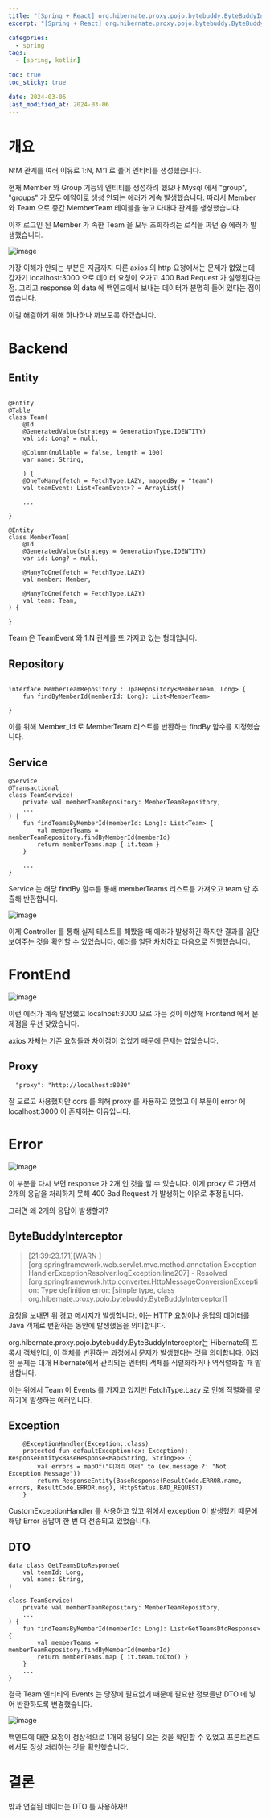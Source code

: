 ```yaml
---
title: "[Spring + React] org.hibernate.proxy.pojo.bytebuddy.ByteBuddyInterceptor, localhsot:3000/ 400 Bad Request. Entity 응답 시 에러 발생"
excerpt: "[Spring + React] org.hibernate.proxy.pojo.bytebuddy.ByteBuddyInterceptor, localhsot:3000/ 400 Bad Request. Entity 응답 시 에러 발생"

categories:
  - spring
tags:
  - [spring, kotlin]

toc: true
toc_sticky: true

date: 2024-03-06
last_modified_at: 2024-03-06
---
```


# 개요

N:M 관계를 여러 이유로 1:N, M:1 로 풀어 엔티티를 생성했습니다.

현재 Member 와 Group 기능의 엔티티를 생성하려 했으나 Mysql 에서 "group", "groups" 가 모두 예약어로 생성 안되는 에러가 계속 발생했습니다.
따라서 Member 와 Team 으로 중간 MemberTeam 테이블을 놓고 다대다 관계를 생성했습니다.

이후 로그인 된 Member 가 속한 Team 을 모두 조회하려는 로직을 짜던 중 에러가 발생했습니다.

![image](https://github.com/min9805/min9805.github.io/assets/56664567/a0d64580-bffc-485f-b0b1-4865f2c879cf)

가장 이해가 안되는 부분은 지금까지 다른 axios 의 http 요청에서는 문제가 없었는데 갑자기 localhost:3000 으로 데이터 요청이 오가고 400 Bad Request 가 실행된다는 점.
그리고 response 의 data 에 백엔드에서 보내는 데이터가 분명히 들어 있다는 점이였습니다.

이걸 해결하기 위해 하나하나 까보도록 하겠습니다. 


# Backend

## Entity

```

@Entity
@Table
class Team(
    @Id
    @GeneratedValue(strategy = GenerationType.IDENTITY)
    val id: Long? = null,

    @Column(nullable = false, length = 100)
    var name: String,

    ) {
    @OneToMany(fetch = FetchType.LAZY, mappedBy = "team")
    val teamEvent: List<TeamEvent>? = ArrayList()

    ...

}

@Entity
class MemberTeam(
    @Id
    @GeneratedValue(strategy = GenerationType.IDENTITY)
    var id: Long? = null,

    @ManyToOne(fetch = FetchType.LAZY)
    val member: Member,

    @ManyToOne(fetch = FetchType.LAZY)
    val team: Team,
) {

}

```

Team 은 TeamEvent 와 1:N 관계를 또 가지고 있는 형태입니다.

## Repository

```

interface MemberTeamRepository : JpaRepository<MemberTeam, Long> {
    fun findByMemberId(memberId: Long): List<MemberTeam>

}

```

이를 위해 Member_Id 로 MemberTeam 리스트를 반환하는 findBy 함수를 지정했습니다.


## Service


```
@Service
@Transactional
class TeamService(
    private val memberTeamRepository: MemberTeamRepository,
    ...
) {
    fun findTeamsByMemberId(memberId: Long): List<Team> {
        val memberTeams = memberTeamRepository.findByMemberId(memberId)
        return memberTeams.map { it.team }
    }

    ...
}
```

Service 는 해당 findBy 함수를 통해 memberTeams 리스트를 가져오고 team 만 추출해 반환합니다.


![image](https://github.com/min9805/min9805.github.io/assets/56664567/fd40f938-5f2a-4f07-b358-30ee24f651f8)

이제 Controller 를 통해 실제 테스트를 해봤을 때 에러가 발생하긴 하지만 결과를 일단 보여주는 것을 확인할 수 있었습니다.
에러를 일단 차치하고 다음으로 진행했습니다.

# FrontEnd

![image](https://github.com/min9805/min9805.github.io/assets/56664567/a0d64580-bffc-485f-b0b1-4865f2c879cf)

이런 에러가 계속 발생했고 localhost:3000 으로 가는 것이 이상해 Frontend 에서 문제점을 우선 찾았습니다. 

axios 자체는 기존 요청들과 차이점이 없었기 때문에 문제는 없었습니다.

## Proxy

```
  "proxy": "http://localhost:8080"

```

잘 모르고 사용했지만 cors 를 위해 proxy 를 사용하고 있었고 이 부분이 error 에 localhost:3000 이 존재하는 이유입니다.


# Error

![image](https://github.com/min9805/min9805.github.io/assets/56664567/fd40f938-5f2a-4f07-b358-30ee24f651f8)

이 부분을 다시 보면 response 가 2개 인 것을 알 수 있습니다. 이게 proxy 로 가면서 2개의 응답을 처리하지 못해 400 Bad Request 가 발생하는 이유로 추정됩니다.

그러면 왜 2개의 응답이 발생할까?

## ByteBuddyInterceptor

> [21:39:23.171][WARN ][org.springframework.web.servlet.mvc.method.annotation.ExceptionHandlerExceptionResolver.logException:line207] - Resolved [org.springframework.http.converter.HttpMessageConversionException: Type definition error: [simple type, class org.hibernate.proxy.pojo.bytebuddy.ByteBuddyInterceptor]]

요청을 보내면 위 경고 메시지가 발생합니다.
 이는 HTTP 요청이나 응답의 데이터를 Java 객체로 변환하는 동안에 발생했음을 의미합니다.

 org.hibernate.proxy.pojo.bytebuddy.ByteBuddyInterceptor는 Hibernate의 프록시 객체인데, 이 객체를 변환하는 과정에서 문제가 발생했다는 것을 의미합니다. 이러한 문제는 대개 Hibernate에서 관리되는 엔터티 객체를 직렬화하거나 역직렬화할 때 발생합니다.

 이는 위에서 Team 이 Events 를 가지고 있지만 FetchType.Lazy 로 인해 직렬화를 못하기에 발생하는 에러입니다. 

## Exception

```
    @ExceptionHandler(Exception::class)
    protected fun defaultException(ex: Exception): ResponseEntity<BaseResponse<Map<String, String>>> {
        val errors = mapOf("미처리 에러" to (ex.message ?: "Not Exception Message"))
        return ResponseEntity(BaseResponse(ResultCode.ERROR.name, errors, ResultCode.ERROR.msg), HttpStatus.BAD_REQUEST)
    }

```

CustomExceptionHandler 를 사용하고 있고 위에서 exception 이 발생했기 때문에 해당 Error 응답이 한 번 더 전송되고 있었습니다. 


## DTO

```
data class GetTeamsDtoResponse(
    val teamId: Long,
    val name: String,
)

```

```
class TeamService(
    private val memberTeamRepository: MemberTeamRepository,
    ...
) {
    fun findTeamsByMemberId(memberId: Long): List<GetTeamsDtoResponse> {
        val memberTeams = memberTeamRepository.findByMemberId(memberId)
        return memberTeams.map { it.team.toDto() }
    }
    ...
}
```

결국 Team 엔티티의 Events 는 당장에 필요없기 때문에 필요한 정보들만 DTO 에 넣어 반환하도록 변경했습니다.

![image](https://github.com/min9805/min9805.github.io/assets/56664567/dd54724a-10f0-472c-abb8-c2f7ef55fbc2)

백엔드에 대한 요청이 정상적으로 1개의 응답이 오는 것을 확인할 수 있었고 프론트엔드에서도 정상 처리하는 것을 확인했습니다. 


# 결론

밖과 연결된 데이터는 DTO 를 사용하자!!